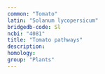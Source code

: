 ```yaml
---
common: "Tomato"
latin: "Solanum lycopersicum"
bridgedb-code: Sl
ncbi: "4081"
title: "Tomato pathways"
description:
homology: 
group: "Plants"
---
```

